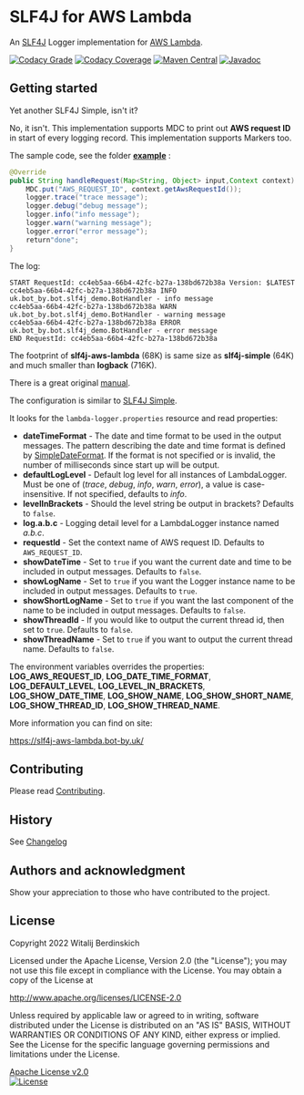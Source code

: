 # SLF4J for AWS Lambda

An [SLF4J][] Logger implementation for [AWS Lambda][lambda].

[![Codacy Grade](https://app.codacy.com/project/badge/Grade/dda626a02daf464c94aa10955a6b8f6b)](https://www.codacy.com/gl/bot-by/slf4j-aws-lambda/dashboard?utm_source=gitlab.com&utm_medium=referral&utm_content=bot-by/slf4j-aws-lambda&utm_campaign=Badge_Grade)
[![Codacy Coverage](https://app.codacy.com/project/badge/Coverage/dda626a02daf464c94aa10955a6b8f6b)](https://www.codacy.com/gl/bot-by/slf4j-aws-lambda/dashboard?utm_source=gitlab.com&utm_medium=referral&utm_content=bot-by/slf4j-aws-lambda&utm_campaign=Badge_Coverage)
[![Maven Central](https://img.shields.io/maven-central/v/uk.bot-by/slf4j-aws-lambda)](https://search.maven.org/artifact/uk.bot-by/slf4j-aws-lambda)
[![Javadoc](https://javadoc.io/badge2/uk.bot-by/slf4j-aws-lambda/javadoc.svg)](https://javadoc.io/doc/uk.bot-by/slf4j-aws-lambda)

## Getting started

Yet another SLF4J Simple, isn't it?

No, it isn't. This implementation supports MDC to print out **AWS request ID** in start of every
logging record. This implementation supports Markers too.

The sample code, see the folder **[example](example)** :

```java
@Override
public String handleRequest(Map<String, Object> input,Context context) {
    MDC.put("AWS_REQUEST_ID", context.getAwsRequestId());
    logger.trace("trace message");
    logger.debug("debug message");
    logger.info("info message");
    logger.warn("warning message");
    logger.error("error message");
    return"done";
}
```

The log:

```log
START RequestId: cc4eb5aa-66b4-42fc-b27a-138bd672b38a Version: $LATEST
cc4eb5aa-66b4-42fc-b27a-138bd672b38a INFO uk.bot_by.bot.slf4j_demo.BotHandler - info message
cc4eb5aa-66b4-42fc-b27a-138bd672b38a WARN uk.bot_by.bot.slf4j_demo.BotHandler - warning message
cc4eb5aa-66b4-42fc-b27a-138bd672b38a ERROR uk.bot_by.bot.slf4j_demo.BotHandler - error message
END RequestId: cc4eb5aa-66b4-42fc-b27a-138bd672b38a
```

The footprint of **slf4j-aws-lambda** (68K) is same size as **slf4j-simple** (64K) and much smaller
than **logback** (716K).

There is a great original [manual][manual].

The configuration is similar to [SLF4J Simple][slf4j-simple].

It looks for the `lambda-logger.properties` resource and read properties:

* **dateTimeFormat** - The date and time format to be used in the output messages. The pattern
  describing the date and time format is defined by [SimpleDateFormat][]. If the format is not
  specified or is invalid, the number of milliseconds since start up will be output.
* **defaultLogLevel** - Default log level for all instances of LambdaLogger.
  Must be one of (_trace_, _debug_, _info_, _warn_, _error_), a value is case-insensitive.
  If not specified, defaults to _info_.
* **levelInBrackets** - Should the level string be output in brackets? Defaults to `false`.
* **log.a.b.c** - Logging detail level for a LambdaLogger instance named _a.b.c_.
* **requestId** - Set the context name of AWS request ID. Defaults to `AWS_REQUEST_ID`.
* **showDateTime** - Set to `true` if you want the current date and time to be included in output
  messages. Defaults to `false`.
* **showLogName** - Set to `true` if you want the Logger instance name to be included in output
  messages. Defaults to `true`.
* **showShortLogName** - Set to `true` if you want the last component of the name to be included in
  output messages. Defaults to `false`.
* **showThreadId** - If you would like to output the current thread id, then set to `true`.
  Defaults to `false`.
* **showThreadName** - Set to `true` if you want to output the current thread name.
  Defaults to `false`.

The environment variables overrides the properties: **LOG_AWS_REQUEST_ID**,
**LOG_DATE_TIME_FORMAT**, **LOG_DEFAULT_LEVEL**, **LOG_LEVEL_IN_BRACKETS**, **LOG_SHOW_DATE_TIME**,
**LOG_SHOW_NAME**, **LOG_SHOW_SHORT_NAME**, **LOG_SHOW_THREAD_ID**, **LOG_SHOW_THREAD_NAME**.

More information you can find on site:

https://slf4j-aws-lambda.bot-by.uk/

## Contributing

Please read [Contributing](contributing.md).

## History

See [Changelog](changelog.md)

## Authors and acknowledgment

Show your appreciation to those who have contributed to the project.

## License

Copyright 2022 Witalij Berdinskich

Licensed under the Apache License, Version 2.0 (the "License");
you may not use this file except in compliance with the License.
You may obtain a copy of the License at

http://www.apache.org/licenses/LICENSE-2.0

Unless required by applicable law or agreed to in writing, software
distributed under the License is distributed on an "AS IS" BASIS,
WITHOUT WARRANTIES OR CONDITIONS OF ANY KIND, either express or implied.
See the License for the specific language governing permissions and
limitations under the License.

[Apache License v2.0](LICENSE)  
[![License](https://img.shields.io/badge/license-Apache%202.0-blue.svg?style=flat)](http://www.apache.org/licenses/LICENSE-2.0.html)

[SLF4J]: https://www.slf4j.org/

[lambda]: https://aws.amazon.com/lambda/

[manual]: https://www.slf4j.org/manual.html

[slf4j-simple]: https://www.slf4j.org/api/org/slf4j/simple/SimpleLogger.html

[SimpleDateFormat]: https://docs.oracle.com/en/java/javase/11/docs/api/java.base/java/text/SimpleDateFormat.html
